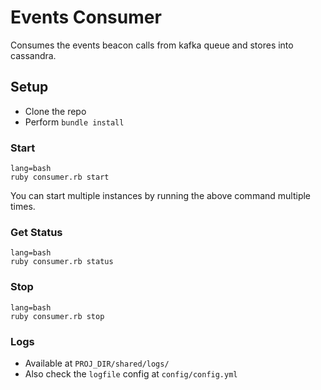 # Events Consumer #

Consumes the events beacon calls from kafka queue and stores into cassandra.

## Setup ##

- Clone the repo
- Perform `bundle install`

### Start

```
lang=bash
ruby consumer.rb start
```

You can start multiple instances by running the above command multiple times.

### Get Status

```
lang=bash
ruby consumer.rb status
```

### Stop

```
lang=bash
ruby consumer.rb stop
```


### Logs

- Available at `PROJ_DIR/shared/logs/`
- Also check the `logfile` config at `config/config.yml`
